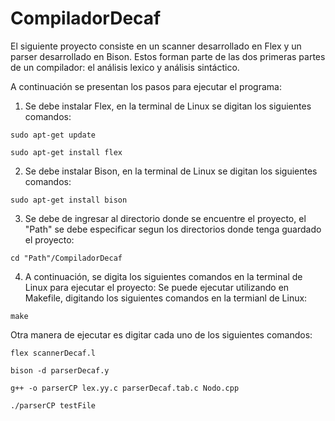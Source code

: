 # CompiladorDecaf
El siguiente proyecto consiste en un scanner desarrollado en Flex y un parser desarrollado en Bison. Estos forman parte de las dos primeras partes de un compilador: el análisis lexico y análisis sintáctico.

A continuación se presentan los pasos para ejecutar el programa:

1. Se debe instalar Flex, en la terminal de Linux se digitan los siguientes comandos:
  ```
  sudo apt-get update
  
  sudo apt-get install flex
  ```

2. Se debe instalar Bison, en la terminal de Linux se digitan los siguientes comandos:
  ```
  sudo apt-get install bison
  ```
3. Se debe de ingresar al directorio donde se encuentre el proyecto, el "Path" se debe especificar segun los directorios donde tenga guardado el proyecto:
  ```
  cd "Path"/CompiladorDecaf
  ```
4. A continuación, se digita los siguientes comandos en la terminal de Linux para ejecutar el proyecto:
  Se puede ejecutar utilizando en Makefile, digitando los siguientes comandos en la termianl de Linux:
  ```
  make
  ```
  Otra manera de ejecutar es digitar cada uno de los siguientes comandos:
  ```
  flex scannerDecaf.l
  
  bison -d parserDecaf.y
  
  g++ -o parserCP lex.yy.c parserDecaf.tab.c Nodo.cpp
  
  ./parserCP testFile
  ```
  
